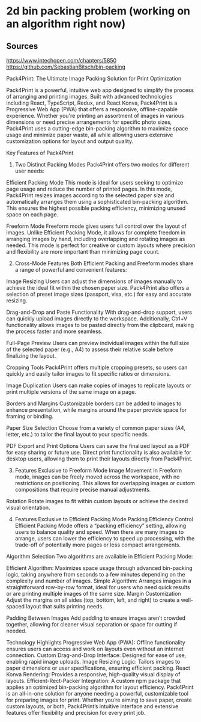 # 2d bin packing problem (working on an algorithm right now)

## Sources

https://www.intechopen.com/chapters/5850
https://github.com/SebastianBitsch/bin-packing

Pack4Print: The Ultimate Image Packing Solution for Print Optimization

Pack4Print is a powerful, intuitive web app designed to simplify the process of arranging and printing images. Built with advanced technologies including React, TypeScript, Redux, and React Konva, Pack4Print is a Progressive Web App (PWA) that offers a responsive, offline-capable experience. Whether you're printing an assortment of images in various dimensions or need precise arrangements for specific photo sizes, Pack4Print uses a cutting-edge bin-packing algorithm to maximize space usage and minimize paper waste, all while allowing users extensive customization options for layout and output quality.

Key Features of Pack4Print

1. Two Distinct Packing Modes
   Pack4Print offers two modes for different user needs:

Efficient Packing Mode
This mode is ideal for users seeking to optimize page usage and reduce the number of printed pages. In this mode, Pack4Print resizes images according to the selected paper size and automatically arranges them using a sophisticated bin-packing algorithm. This ensures the highest possible packing efficiency, minimizing unused space on each page.

Freeform Mode
Freeform mode gives users full control over the layout of images. Unlike Efficient Packing Mode, it allows for complete freedom in arranging images by hand, including overlapping and rotating images as needed. This mode is perfect for creative or custom layouts where precision and flexibility are more important than minimizing page count.

2. Cross-Mode Features
   Both Efficient Packing and Freeform modes share a range of powerful and convenient features:

Image Resizing
Users can adjust the dimensions of images manually to achieve the ideal fit within the chosen paper size. Pack4Print also offers a selection of preset image sizes (passport, visa, etc.) for easy and accurate resizing.

Drag-and-Drop and Paste Functionality
With drag-and-drop support, users can quickly upload images directly to the workspace. Additionally, Ctrl+V functionality allows images to be pasted directly from the clipboard, making the process faster and more seamless.

Full-Page Preview
Users can preview individual images within the full size of the selected paper (e.g., A4) to assess their relative scale before finalizing the layout.

Cropping Tools
Pack4Print offers multiple cropping presets, so users can quickly and easily tailor images to fit specific ratios or dimensions.

Image Duplication
Users can make copies of images to replicate layouts or print multiple versions of the same image on a page.

Borders and Margins
Customizable borders can be added to images to enhance presentation, while margins around the paper provide space for framing or binding.

Paper Size Selection
Choose from a variety of common paper sizes (A4, letter, etc.) to tailor the final layout to your specific needs.

PDF Export and Print Options
Users can save the finalized layout as a PDF for easy sharing or future use. Direct print functionality is also available for desktop users, allowing them to print their layouts directly from Pack4Print.

3. Features Exclusive to Freeform Mode
   Image Movement
   In Freeform mode, images can be freely moved across the workspace, with no restrictions on positioning. This allows for overlapping images or custom compositions that require precise manual adjustments.

Rotation
Rotate images to fit within custom layouts or achieve the desired visual orientation.

4. Features Exclusive to Efficient Packing Mode
   Packing Efficiency Control
   Efficient Packing Mode offers a “packing efficiency” setting, allowing users to balance quality and speed. When there are many images to arrange, users can lower the efficiency to speed up processing, with the trade-off of potentially more pages or less compact arrangements.

Algorithm Selection
Two algorithms are available in Efficient Packing Mode:

Efficient Algorithm: Maximizes space usage through advanced bin-packing logic, taking anywhere from seconds to a few minutes depending on the complexity and number of images.
Simple Algorithm: Arranges images in a straightforward row-by-row format, ideal for users who need quick results or are printing multiple images of the same size.
Margin Customization
Adjust the margins on all sides (top, bottom, left, and right) to create a well-spaced layout that suits printing needs.

Padding Between Images
Add padding to ensure images aren’t crowded together, allowing for cleaner visual separation or space for cutting if needed.

Technology Highlights
Progressive Web App (PWA): Offline functionality ensures users can access and work on layouts even without an internet connection.
Custom Drag-and-Drop Interface: Designed for ease of use, enabling rapid image uploads.
Image Resizing Logic: Tailors images to paper dimensions or user specifications, ensuring efficient packing.
React Konva Rendering: Provides a responsive, high-quality visual display of layouts.
Efficient-Rect-Packer Integration: A custom npm package that applies an optimized bin-packing algorithm for layout efficiency.
Pack4Print is an all-in-one solution for anyone needing a powerful, customizable tool for preparing images for print. Whether you’re aiming to save paper, create custom layouts, or both, Pack4Print’s intuitive interface and extensive features offer flexibility and precision for every print job.
